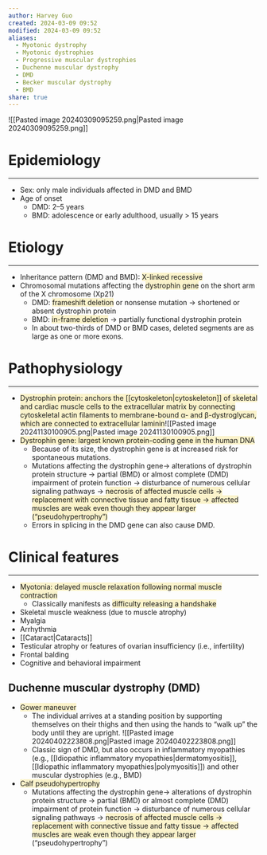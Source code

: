 ```yaml
---
author: Harvey Guo
created: 2024-03-09 09:52
modified: 2024-03-09 09:52
aliases:
  - Myotonic dystrophy
  - Myotonic dystrophies
  - Progressive muscular dystrophies
  - Duchenne muscular dystrophy
  - DMD
  - Becker muscular dystrophy
  - BMD
share: true
---
```

![[Pasted image 20240309095259.png|Pasted image 20240309095259.png]]
# Epidemiology
---
- Sex: only male individuals affected in DMD and BMD 
- Age of onset
	- DMD: 2–5 years
	- BMD: adolescence or early adulthood, usually > 15 years

# Etiology
---
- Inheritance pattern (DMD and BMD): <span style="background:rgba(240, 200, 0, 0.2)">X-linked recessive</span>
- Chromosomal mutations affecting the <span style="background:rgba(240, 200, 0, 0.2)">dystrophin gene</span> on the short arm of the X chromosome (Xp21)
	- DMD: <span style="background:rgba(240, 200, 0, 0.2)">frameshift deletion</span> or nonsense mutation → shortened or absent dystrophin protein
	- BMD: <span style="background:rgba(240, 200, 0, 0.2)">in-frame deletion</span> → partially functional dystrophin protein
	- In about two-thirds of DMD or BMD cases, deleted segments are as large as one or more exons.

# Pathophysiology
---
- <span style="background:rgba(240, 200, 0, 0.2)">Dystrophin protein: anchors the [[cytoskeleton|cytoskeleton]] of skeletal and cardiac muscle cells to the extracellular matrix by connecting cytoskeletal actin filaments to membrane-bound α- and β-dystroglycan, which are connected to extracellular laminin</span>![[Pasted image 20241130100905.png|Pasted image 20241130100905.png]]
- <span style="background:rgba(240, 200, 0, 0.2)">Dystrophin gene: largest known protein-coding gene in the human DNA</span>
	- Because of its size, the dystrophin gene is at increased risk for spontaneous mutations.
	- Mutations affecting the dystrophin gene→ alterations of dystrophin protein structure → partial (BMD) or almost complete (DMD) impairment of protein function → disturbance of numerous cellular signaling pathways → <span style="background:rgba(240, 200, 0, 0.2)">necrosis of affected muscle cells → replacement with connective tissue and fatty tissue → affected muscles are weak even though they appear larger (“pseudohypertrophy”)</span>
	- Errors in splicing in the DMD gene can also cause DMD.

# Clinical features
---
- <span style="background:rgba(240, 200, 0, 0.2)">Myotonia: delayed muscle relaxation following normal muscle contraction</span>
	- Classically manifests as <span style="background:rgba(240, 200, 0, 0.2)">difficulty releasing a handshake</span>
- Skeletal muscle weakness (due to muscle atrophy)
- Myalgia
- Arrhythmia 
- [[Cataract|Cataracts]]
- Testicular atrophy or features of ovarian insufficiency (i.e., infertility)
- Frontal balding
- Cognitive and behavioral impairment
## Duchenne muscular dystrophy (DMD)
- <span style="background:rgba(240, 200, 0, 0.2)">Gower maneuver</span>
	- The individual arrives at a standing position by supporting themselves on their thighs and then using the hands to “walk up” the body until they are upright. ![[Pasted image 20240402223808.png|Pasted image 20240402223808.png]]
	- Classic sign of DMD, but also occurs in inflammatory myopathies (e.g., [[Idiopathic inflammatory myopathies|dermatomyositis]], [[Idiopathic inflammatory myopathies|polymyositis]]) and other muscular dystrophies (e.g., BMD)
- <span style="background:rgba(240, 200, 0, 0.2)">Calf pseudohypertrophy</span>
	- Mutations affecting the dystrophin gene→ alterations of dystrophin protein structure → partial (BMD) or almost complete (DMD) impairment of protein function → disturbance of numerous cellular signaling pathways → <span style="background:rgba(240, 200, 0, 0.2)">necrosis of affected muscle cells → replacement with connective tissue and fatty tissue → affected muscles are weak even though they appear larger</span> (“pseudohypertrophy”)